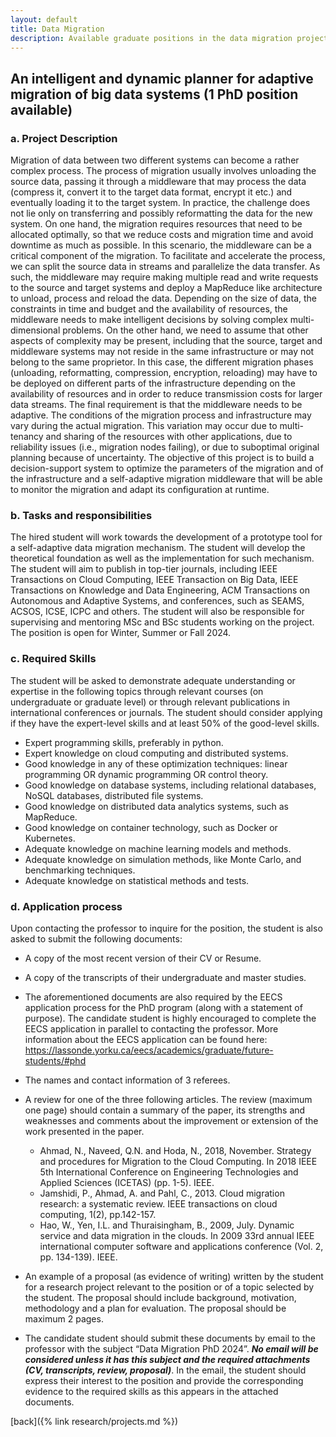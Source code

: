 ```yaml
---
layout: default
title: Data Migration
description: Available graduate positions in the data migration project
---
```


## An intelligent and dynamic planner for adaptive migration of big data systems (1 PhD position available)

### a. Project Description

   Migration of data between two different systems can become a rather complex process. The process of migration usually involves unloading the source data, passing it through a middleware that may process the data (compress it, convert it to the target data format, encrypt it etc.) and eventually loading it to the target system. In practice, the challenge does not lie only on transferring and possibly reformatting the data for the new system. On one hand, the migration requires resources that need to be allocated optimally, so that we reduce costs and migration time and avoid downtime as much as possible. In this scenario, the middleware can be a critical component of the migration. To facilitate and accelerate the process, we can split the source data in streams and parallelize the data transfer. As such, the middleware may require making multiple read and write requests to the source and target systems and deploy a MapReduce like architecture to unload, process and reload the data. Depending on the size of data, the constraints in time and budget and the availability of resources, the middleware needs to make intelligent decisions by solving complex multi-dimensional problems. On the other hand, we need to assume that other aspects of complexity may be present, including that the source, target and middleware systems may not reside in the same infrastructure or may not belong to the same proprietor. In this case, the different migration phases (unloading, reformatting, compression, encryption, reloading) may have to be deployed on different parts of the infrastructure depending on the availability of resources and in order to reduce transmission costs for larger data streams. The final requirement is that the middleware needs to be adaptive. The conditions of the migration process and infrastructure may vary during the actual migration. This variation may occur due to multi-tenancy and sharing of the resources with other applications, due to reliability issues (i.e., migration nodes failing), or due to suboptimal original planning because of uncertainty. The objective of this project is to build a decision-support system to optimize the parameters of the migration and of the infrastructure and a self-adaptive migration middleware that will be able to monitor the migration and adapt its configuration at runtime.

### b. Tasks and responsibilities

   The hired student will work towards the development of a prototype tool for a self-adaptive data migration mechanism. The student will develop the theoretical foundation as well as the implementation for such mechanism. The student will aim to publish in top-tier journals, including IEEE Transactions on Cloud Computing, IEEE Transaction on Big Data, IEEE Transactions on Knowledge and Data Engineering, ACM Transactions on Autonomous and Adaptive Systems, and conferences, such as SEAMS, ACSOS, ICSE, ICPC and others. The student will also be responsible for supervising and mentoring MSc and BSc students working on the project. The position is open for Winter, Summer or Fall 2024.

### c.	Required Skills

   The student will be asked to demonstrate adequate understanding or expertise in the following topics through relevant courses (on undergraduate or graduate level) or through relevant publications in international conferences or journals. The student should consider applying if they have the expert-level skills and at least 50% of the good-level skills.
    
   * Expert programming skills, preferably in python.
   * Expert knowledge on cloud computing and distributed systems.
   * Good knowledge in any of these optimization techniques: linear programming OR dynamic programming OR control theory.
   * Good knowledge on database systems, including relational databases, NoSQL databases, distributed file systems.
   * Good knowledge on distributed data analytics systems, such as MapReduce.
   * Good knowledge on container technology, such as Docker or Kubernetes.
   * Adequate knowledge on machine learning models and methods.
   * Adequate knowledge on simulation methods, like Monte Carlo, and benchmarking techniques.
   * Adequate knowledge on statistical methods and tests.

### d. Application process

   Upon contacting the professor to inquire for the position, the student is also asked to submit the following documents:
   
   * A copy of the most recent version of their CV or Resume.
   * A copy of the transcripts of their undergraduate and master studies.
   * The aforementioned documents are also required by the EECS application process for the PhD program (along with a statement of purpose). The candidate student is highly encouraged to complete the EECS application in parallel to contacting the professor. More information about the EECS application can be found here: <https://lassonde.yorku.ca/eecs/academics/graduate/future-students/#phd> 
   * The names and contact information of 3 referees.
   * A review for one of the three following articles. The review (maximum one page) should contain a summary of the paper, its strengths and weaknesses and comments about the improvement or extension of the work presented in the paper.
     
     + Ahmad, N., Naveed, Q.N. and Hoda, N., 2018, November. Strategy and procedures for Migration to the Cloud Computing. In 2018 IEEE 5th International Conference on Engineering Technologies and Applied Sciences (ICETAS) (pp. 1-5). IEEE.
     + Jamshidi, P., Ahmad, A. and Pahl, C., 2013. Cloud migration research: a systematic review. IEEE transactions on cloud computing, 1(2), pp.142-157.
     + Hao, W., Yen, I.L. and Thuraisingham, B., 2009, July. Dynamic service and data migration in the clouds. In 2009 33rd annual IEEE international computer software and applications conference (Vol. 2, pp. 134-139). IEEE.
       
   * An example of a proposal (as evidence of writing) written by the student for a research project relevant to the position or of a topic selected by the student. The proposal should include background, motivation, methodology and a plan for evaluation. The proposal should be maximum 2 pages.
   * The candidate student should submit these documents by email to the professor with the subject “Data Migration PhD 2024”. ***No email will be considered unless it has this subject and the required attachments (CV, transcripts, review, proposal)***. In the email, the student should express their interest to the position and provide the corresponding evidence to the required skills as this appears in the attached documents.


[back]({% link research/projects.md %})
